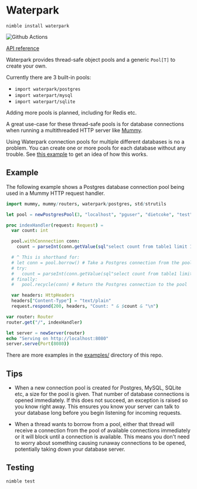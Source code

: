 # Waterpark

`nimble install waterpark`

![Github Actions](https://github.com/guzba/waterpark/workflows/Github%20Actions/badge.svg)

[API reference](https://nimdocs.com/guzba/waterpark)

Waterpark provides thread-safe object pools and a generic `Pool[T]` to create your own.

Currently there are 3 built-in pools:

* `import waterpark/postgres`
* `import waterpart/mysql`
* `import waterpart/sqlite`

Adding more pools is planned, including for Redis etc.

A great use-case for these thread-safe pools is for database connections when running
a multithreaded HTTP server like [Mummy](https://github.com/guzba/mummy).

Using Waterpark connection pools for multiple different databases is no a problem. You can create one or more pools for each database without any trouble. See [this example](https://github.com/guzba/waterpark/blob/master/examples/mummy_sqlite.nim) to get an idea of how this works.

## Example

The following example shows a Postgres database connection pool being used in a Mummy HTTP request handler.

```nim
import mummy, mummy/routers, waterpark/postgres, std/strutils

let pool = newPostgresPool(3, "localhost", "pguser", "dietcoke", "test")

proc indexHandler(request: Request) =
  var count: int

  pool.withConnnection conn:
    count = parseInt(conn.getValue(sql"select count from table1 limit 1"))

  # ^ This is shorthand for:
  # let conn = pool.borrow() # Take a Postgres connection from the pool
  # try:
  #   count = parseInt(conn.getValue(sql"select count from table1 limit 1"))
  # finally:
  #   pool.recycle(conn) # Return the Postgres connection to the pool

  var headers: HttpHeaders
  headers["Content-Type"] = "text/plain"
  request.respond(200, headers, "Count: " & $count & "\n")

var router: Router
router.get("/", indexHandler)

let server = newServer(router)
echo "Serving on http://localhost:8080"
server.serve(Port(8080))
```

There are more examples in the [examples/](https://github.com/guzba/waterpark/tree/master/examples) directory of this repo.

## Tips

* When a new connection pool is created for Postgres, MySQL, SQLite etc, a size for the pool is given. That number of database connections is opened immediately. If this does not succeed, an exception is raised so you know right away. This ensures you know your server can talk to your database long before you begin listening for incoming requests.

* When a thread wants to borrow from a pool, either that thread will receive a connection from the pool of available connections immediately or it will block until a connection is available. This means you don't need to worry about something causing runaway connections to be opened, potentially taking down your database server.

## Testing

`nimble test`
